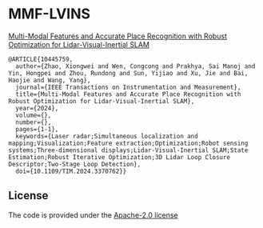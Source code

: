 # MMF-LVINS
[Multi-Modal Features and Accurate Place Recognition with Robust Optimization for Lidar-Visual-Inertial SLAM](https://ieeexplore.ieee.org/stamp/stamp.jsp?tp=&arnumber=10445759)

```
@ARTICLE{10445759,
  author={Zhao, Xiongwei and Wen, Congcong and Prakhya, Sai Manoj and Yin, Hongpei and Zhou, Rundong and Sun, Yijiao and Xu, Jie and Bai, Haojie and Wang, Yang},
  journal={IEEE Transactions on Instrumentation and Measurement}, 
  title={Multi-Modal Features and Accurate Place Recognition with Robust Optimization for Lidar-Visual-Inertial SLAM}, 
  year={2024},
  volume={},
  number={},
  pages={1-1},
  keywords={Laser radar;Simultaneous localization and mapping;Visualization;Feature extraction;Optimization;Robot sensing systems;Three-dimensional displays;Lidar-Visual-Inertial SLAM;State Estimation;Robust Iterative Optimization;3D Lidar Loop Closure Descriptor;Two-Stage Loop Detection},
  doi={10.1109/TIM.2024.3370762}}
```

## License
The code is provided under the [Apache-2.0 license](https://github.com/Grandzxw/MMF-LVINS/blob/main/LICENSE)
